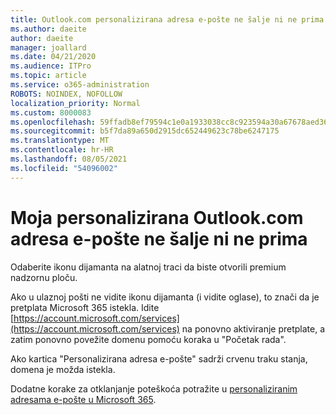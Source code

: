 ```yaml
---
title: Outlook.com personalizirana adresa e-pošte ne šalje ni ne prima
ms.author: daeite
author: daeite
manager: joallard
ms.date: 04/21/2020
ms.audience: ITPro
ms.topic: article
ms.service: o365-administration
ROBOTS: NOINDEX, NOFOLLOW
localization_priority: Normal
ms.custom: 8000083
ms.openlocfilehash: 59ffadb8ef79594c1e0a1933038cc8c923594a30a67678aed36aa62cf174c3aa
ms.sourcegitcommit: b5f7da89a650d2915dc652449623c78be6247175
ms.translationtype: MT
ms.contentlocale: hr-HR
ms.lasthandoff: 08/05/2021
ms.locfileid: "54096002"
---
```

# <a name="my-personalized-outlookcom-email-address-isnt-sending-or-receiving"></a>Moja personalizirana Outlook.com adresa e-pošte ne šalje ni ne prima

Odaberite ikonu dijamanta na alatnoj traci da biste otvorili premium nadzornu ploču.

Ako u ulaznoj pošti ne vidite ikonu dijamanta (i vidite oglase), to znači da je pretplata Microsoft 365 istekla. Idite [https://account.microsoft.com/services](https://account.microsoft.com/services) na ponovno aktiviranje pretplate, a zatim ponovno povežite domenu pomoću koraka u "Početak rada".

Ako kartica "Personalizirana adresa e-pošte" sadrži crvenu traku stanja, domena je možda istekla.

Dodatne korake za otklanjanje poteškoća potražite u [personaliziranim adresama e-pošte u Microsoft 365](https://support.office.com/article/75416a58-b225-4c02-8c07-8979403b427b?wt.mc_id=Office_Outlook_com_Alchemy).